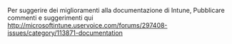 <Token xmlns:xlink="http://www.w3.org/1999/xlink">Per suggerire dei miglioramenti alla documentazione di Intune, Pubblicare commenti e suggerimenti <externalLink>
              <linkText>qui</linkText>
              <linkUri>http://microsoftintune.uservoice.com/forums/297408-issues/category/113871-documentation</linkUri>
       </externalLink>
</Token>


<!--HONumber=Jun16_HO4-->


